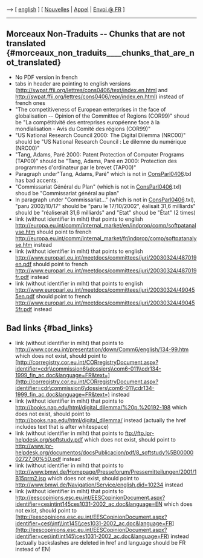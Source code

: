 \--\> \[ [ english](ConsParl0406En "wikilink") \] \[ [
Nouvelles](SwpatcninoFr "wikilink") \| [
Appel](LtrCons0406Fr "wikilink") \| [ Envoi @
FR](LtrConsRecvFr0406Fr "wikilink") \]

------------------------------------------------------------------------

## Morceaux Non-Traduits \-- Chunks that are not translated {#morceaux_non_traduits____chunks_that_are_not_translated}

-   No PDF version in french
-   tabs in header are pointing to english versions
    (http://swpat.ffii.org/lettres/cons0406/text/index.en.html and
    <http://swpat.ffii.org/lettres/cons0406/repr/index.en.html>) instead
    of french ones
-   \"The competitiveness of European enterprises in the face of
    globalisation \-- Opinion of the Committee of Regions (COR99)\"
    shoud be \"La compétitivité des entreprises européenne face à la
    mondialisation - Avis du Comité des régions (COR99)\"
-   \"US National Research Council 2000: The Digital Dilemma (NRC00)\"
    should be \"US National Research Council : Le dilemne du numérique
    (NRC00)\"
-   \"Tang, Adams, Paré 2000: Patent Protection of Computer Programs
    (TAP00)\" should be \"Tang, Adams, Paré en 2000: Protection des
    programmes d\'ordinateur par le brevet (TAP00)\"
-   Paragraph under\"Tang, Adams, Paré\" which is not in
    [ConsParl0406](ConsParl0406 "wikilink").txl has bad accents.
-   \"Commissariat Général du Plan\" (which is not in
    [ConsParl0406](ConsParl0406 "wikilink").txl) shoud be \"Commissariat
    général au plan\"
-   In paragraph under \"Commissariat\...\" (which is not in
    [ConsParl0406](ConsParl0406 "wikilink").txl), \"paru 2002/10/17\"
    should be \"paru le 17/10/2002\", éalisait 31,6 milliards\" should
    be \"réaliserait 31,6 milliards\" and \"Etat\" shoud be \"État\" (2
    times)
-   link (without identifier in mlht) that points to english
    <http://europa.eu.int/comm/internal_market/en/indprop/comp/softpatanalyse.htm>
    should point to french
    <http://europa.eu.int/comm/internal_market/fr/indprop/comp/softpatanalyse.htm>
    instead
-   link (without identifier in mlht) that points to english
    <http://www.europarl.eu.int/meetdocs/committees/juri/20030324/487019en.pdf>
    should point to french
    <http://www.europarl.eu.int/meetdocs/committees/juri/20030324/487019fr.pdf>
    instead
-   link (without identifier in mlht) that points to english
    <http://www.europarl.eu.int/meetdocs/committees/juri/20030324/490455en.pdf>
    should point to french
    <http://www.europarl.eu.int/meetdocs/committees/juri/20030324/490455fr.pdf>
    instead

## Bad links {#bad_links}

-   link (without identifier in mlht) that points to
    <http://www.cor.eu.int/presentation/down/Comm6/english/134-99.htm>
    which does not exist, should point to
    [http://corregistry.cor.eu.int/CORregistryDocument.aspx?identifier=cdr\\commission6\\dossiers\\com6-011\\cdr134-1999_fin_ac.doc&language=FR&text=](http://corregistry.cor.eu.int/CORregistryDocument.aspx?identifier=cdr\commission6\dossiers\com6-011\cdr134-1999_fin_ac.doc&language=FR&text=)
    instead
-   link (without identifier in mlht) that points to
    <http://books.nap.edu/html/digital_dilemma/%20p.%20192-198> which
    does not exist, should point to
    <http://books.nap.edu/html/digital_dilemma/> instead (actually the
    href includes text that is after whitespace)
-   link (without identifier in mlht) that points to
    <ftp://ftp.ipr-helpdesk.org/softstudy.pdf> which does not exist,
    should point to
    <http://www.ipr-helpdesk.org/documentos/docsPublicacion/pdf/8_softstudy%5B0000002727_00%5D.pdf>
    instead
-   link (without identifier in mlht) that points to
    <http://www.bmwi.de/Homepage/Presseforum/Pressemitteilungen/2001/1B15prm2.jsp>
    which does not exist, should point to
    <http://www.bmwi.de/Navigation/Service/english,did=10234> instead
-   link (without identifier in mlht) that points to
    <http://eescopinions.esc.eu.int/EESCopinionDocument.aspx?identifier=cesintint145ces1031-2002_ac.doc&language=EN>
    which does not exist, should point to
    [http://eescopinions.esc.eu.int/EESCopinionDocument.aspx?identifier=ces\\int\\int145\\ces1031-2002_ac.doc&language=FR](http://eescopinions.esc.eu.int/EESCopinionDocument.aspx?identifier=ces\int\int145\ces1031-2002_ac.doc&language=FR)
    instead (actually backslashes are deleted in href and language
    should be FR instead of EN)
